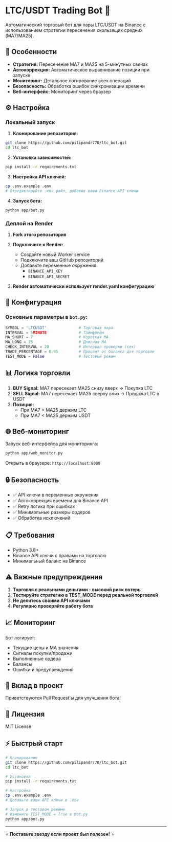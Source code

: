 # LTC/USDT Trading Bot 🚀

Автоматический торговый бот для пары LTC/USDT на Binance с использованием стратегии пересечения скользящих средних (MA7/MA25).

## 🎯 Особенности

- **Стратегия:** Пересечение MA7 и MA25 на 5-минутных свечах
- **Автокоррекция:** Автоматическое выравнивание позиции при запуске
- **Мониторинг:** Детальное логирование всех операций
- **Безопасность:** Обработка ошибок синхронизации времени
- **Веб-интерфейс:** Мониторинг через браузер

## ⚙️ Настройка

### Локальный запуск

1. **Клонирование репозитория:**
```bash
git clone https://github.com/pilipandr770/ltc_bot.git
cd ltc_bot
```

2. **Установка зависимостей:**
```bash
pip install -r requirements.txt
```

3. **Настройка API ключей:**
```bash
cp .env.example .env
# Отредактируйте .env файл, добавив ваши Binance API ключи
```

4. **Запуск бота:**
```bash
python app/bot.py
```

### Деплой на Render

1. **Fork этого репозитория**
2. **Подключите к Render:**
   - Создайте новый Worker service
   - Подключите ваш GitHub репозиторий
   - Добавьте переменные окружения:
     - `BINANCE_API_KEY`
     - `BINANCE_API_SECRET`

3. **Render автоматически использует render.yaml конфигурацию**

## 🔧 Конфигурация

### Основные параметры в `bot.py`:

```python
SYMBOL = 'LTCUSDT'              # Торговая пара
INTERVAL = 5MINUTE              # Таймфрейм
MA_SHORT = 7                    # Короткая MA
MA_LONG = 25                    # Длинная MA
CHECK_INTERVAL = 20             # Интервал проверки (сек)
TRADE_PERCENTAGE = 0.95         # Процент от баланса для торговли
TEST_MODE = False               # Тестовый режим
```

## 📊 Логика торговли

1. **BUY Signal:** MA7 пересекает MA25 снизу вверх → Покупка LTC
2. **SELL Signal:** MA7 пересекает MA25 сверху вниз → Продажа LTC в USDT
3. **Позиция:** 
   - При MA7 > MA25 держим LTC
   - При MA7 < MA25 держим USDT

## 🌐 Веб-мониторинг

Запуск веб-интерфейса для мониторинга:

```bash
python app/web_monitor.py
```

Открыть в браузере: `http://localhost:8000`

## 🔒 Безопасность

- ✅ API ключи в переменных окружения
- ✅ Автокоррекция времени для Binance API
- ✅ Retry логика при ошибках
- ✅ Минимальные размеры ордеров
- ✅ Обработка исключений

## 📋 Требования

- Python 3.8+
- Binance API ключи с правами на торговлю
- Минимальный баланс на Binance

## ⚠️ Важные предупреждения

1. **Торговля с реальными деньгами - высокий риск потерь**
2. **Тестируйте стратегию в TEST_MODE перед реальной торговлей**
3. **Не делитесь своими API ключами**
4. **Регулярно проверяйте работу бота**

## 📈 Мониторинг

Бот логирует:
- Текущие цены и MA значения
- Сигналы покупки/продажи
- Выполненные ордера
- Балансы
- Ошибки и предупреждения

## 🤝 Вклад в проект

Приветствуются Pull Request'ы для улучшения бота!

## 📄 Лицензия

MIT License

## ⚡ Быстрый старт

```bash
# Клонирование
git clone https://github.com/pilipandr770/ltc_bot.git
cd ltc_bot

# Установка
pip install -r requirements.txt

# Настройка
cp .env.example .env
# Добавьте ваши API ключи в .env

# Запуск в тестовом режиме
# Измените TEST_MODE = True в bot.py
python app/bot.py
```

---

⭐ **Поставьте звезду если проект был полезен!** ⭐
